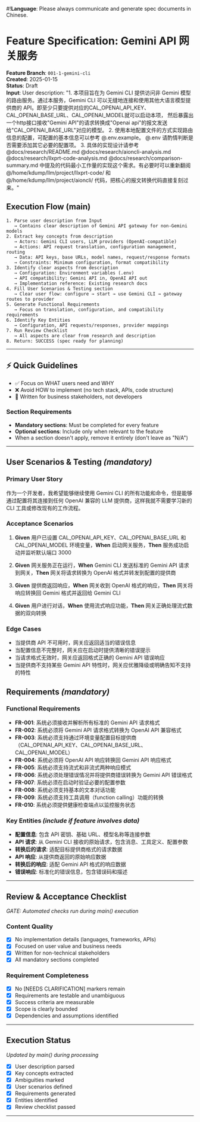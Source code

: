 #!**Language**: Please always communicate and generate spec documents in Chinese.
# Feature Specification: Gemini API 网关服务

**Feature Branch**: `001-1-gemini-cli`  
**Created**: 2025-01-15  
**Status**: Draft  
**Input**: User description: "1. 本项目旨在为 Gemini CLI 提供访问非 Gemini 模型的路由服务。通过本服务，Gemini CLI 可以无缝地连接和使用其他大语言模型提供商的 API。即至少只要提供对应的CAL_OPENAI_API_KEY、CAL_OPENAI_BASE_URL、CAL_OPENAI_MODEL就可以启动本项， 然后暴露出一个http接口接收"Gemini API"的请求转换成"Openai api"的报文发送给"CAL_OPENAI_BASE_URL"对应的模型。 2. 使用本地配置文件的方式实现路由信息的配置，可配置的基本信息可以参考 @.env.example。 @.env 请酌情判断是否需要添加其它必要的配置项。 3. 具体的实现设计请参考 @docs/research/README.md @docs/research/aioncli-analysis.md @docs/research/llxprt-code-analysis.md @docs/research/comparison-summary.md 中提及的代码最小工作量的实现这个需求。有必要时可以重新翻阅 @/home/kdump/llm/project/llxprt-code/ 和 @/home/kdump/llm/project/aioncli/ 代码，把核心的报文转换代码直接复刻过来。"

## Execution Flow (main)
```
1. Parse user description from Input
   → Contains clear description of Gemini API gateway for non-Gemini models
2. Extract key concepts from description
   → Actors: Gemini CLI users, LLM providers (OpenAI-compatible)
   → Actions: API request translation, configuration management, routing
   → Data: API keys, base URLs, model names, request/response formats
   → Constraints: Minimum configuration, format compatibility
3. Identify clear aspects from description
   → Configuration: Environment variables (.env)
   → API compatibility: Gemini API in, OpenAI API out
   → Implementation reference: Existing research docs
4. Fill User Scenarios & Testing section
   → Clear user flow: configure → start → use Gemini CLI → gateway routes to provider
5. Generate Functional Requirements
   → Focus on translation, configuration, and compatibility requirements
6. Identify Key Entities
   → Configuration, API requests/responses, provider mappings
7. Run Review Checklist
   → All aspects are clear from research and description
8. Return: SUCCESS (spec ready for planning)
```

---

## ⚡ Quick Guidelines
- ✅ Focus on WHAT users need and WHY
- ❌ Avoid HOW to implement (no tech stack, APIs, code structure)
- 👥 Written for business stakeholders, not developers

### Section Requirements
- **Mandatory sections**: Must be completed for every feature
- **Optional sections**: Include only when relevant to the feature
- When a section doesn't apply, remove it entirely (don't leave as "N/A")

---

## User Scenarios & Testing *(mandatory)*

### Primary User Story
作为一个开发者，我希望能够继续使用 Gemini CLI 的所有功能和命令，但是能够通过配置将其连接到任何 OpenAI 兼容的 LLM 提供商，这样我就不需要学习新的 CLI 工具或修改现有的工作流程。

### Acceptance Scenarios
1. **Given** 用户已设置 CAL_OPENAI_API_KEY、CAL_OPENAI_BASE_URL 和 CAL_OPENAI_MODEL 环境变量，**When** 启动网关服务，**Then** 服务成功启动并监听默认端口 3000

2. **Given** 网关服务正在运行，**When** Gemini CLI 发送标准的 Gemini API 请求到网关，**Then** 网关将请求转换为 OpenAI 格式并转发到配置的提供商

3. **Given** 提供商返回响应，**When** 网关收到 OpenAI 格式的响应，**Then** 网关将响应转换回 Gemini 格式并返回给 Gemini CLI

4. **Given** 用户进行对话，**When** 使用流式响应功能，**Then** 网关正确处理流式数据的双向转换

### Edge Cases
- 当提供商 API 不可用时，网关应返回适当的错误信息
- 当配置信息不完整时，网关应在启动时提供清晰的错误提示
- 当请求格式无效时，网关应返回格式正确的 Gemini API 错误响应
- 当提供商不支持某些 Gemini API 特性时，网关应优雅降级或明确告知不支持的特性

## Requirements *(mandatory)*

### Functional Requirements
- **FR-001**: 系统必须接收并解析所有标准的 Gemini API 请求格式
- **FR-002**: 系统必须将 Gemini API 请求格式转换为 OpenAI API 兼容格式
- **FR-003**: 系统必须支持通过环境变量配置目标提供商（CAL_OPENAI_API_KEY、CAL_OPENAI_BASE_URL、CAL_OPENAI_MODEL）
- **FR-004**: 系统必须将 OpenAI API 响应转换回 Gemini API 响应格式
- **FR-005**: 系统必须支持流式和非流式两种响应模式
- **FR-006**: 系统必须处理错误情况并将提供商错误转换为 Gemini API 错误格式
- **FR-007**: 系统必须在启动时验证必要的配置参数
- **FR-008**: 系统必须支持基本的文本对话功能
- **FR-009**: 系统必须支持工具调用（function calling）功能的转换
- **FR-010**: 系统必须提供健康检查端点以监控服务状态

### Key Entities *(include if feature involves data)*
- **配置信息**: 包含 API 密钥、基础 URL、模型名称等连接参数
- **API 请求**: 从 Gemini CLI 接收的原始请求，包含消息、工具定义、配置参数
- **转换后的请求**: 适配目标提供商格式的请求数据
- **API 响应**: 从提供商返回的原始响应数据
- **转换后的响应**: 适配 Gemini API 格式的响应数据
- **错误响应**: 标准化的错误信息，包含错误码和描述

---

## Review & Acceptance Checklist
*GATE: Automated checks run during main() execution*

### Content Quality
- [x] No implementation details (languages, frameworks, APIs)
- [x] Focused on user value and business needs
- [x] Written for non-technical stakeholders
- [x] All mandatory sections completed

### Requirement Completeness
- [x] No [NEEDS CLARIFICATION] markers remain
- [x] Requirements are testable and unambiguous
- [x] Success criteria are measurable
- [x] Scope is clearly bounded
- [x] Dependencies and assumptions identified

---

## Execution Status
*Updated by main() during processing*

- [x] User description parsed
- [x] Key concepts extracted
- [x] Ambiguities marked
- [x] User scenarios defined
- [x] Requirements generated
- [x] Entities identified
- [x] Review checklist passed

---

